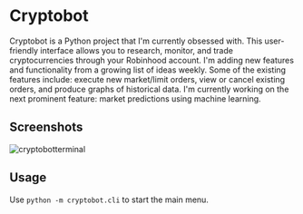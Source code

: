 # Cryptobot

Cryptobot is a Python project that I'm currently obsessed with. This user-friendly interface allows you to research, monitor, and trade cryptocurrencies through your Robinhood account. I'm adding new features and functionality from a growing list of ideas weekly. Some of the existing features include: execute new market/limit orders, view or cancel existing orders, and produce graphs of historical data. I'm currently working on the next prominent feature: market predictions using machine learning.

## Screenshots

![cryptobotterminal](https://user-images.githubusercontent.com/60769151/109272887-b6df7c00-77ce-11eb-8987-0049d4dabafa.jpeg)

## Usage

Use `python -m cryptobot.cli` to start the main menu.
